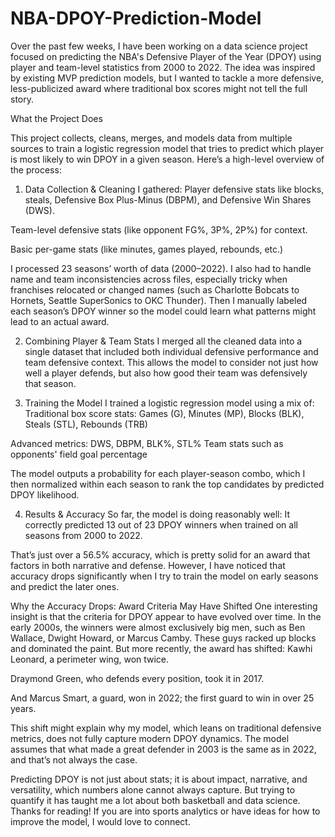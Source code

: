 # NBA-DPOY-Prediction-Model
Over the past few weeks, I have been working on a data science project focused on predicting the NBA's Defensive Player of the Year (DPOY) using player and team-level statistics from 2000 to 2022. The idea was inspired by existing MVP prediction models, but I wanted to tackle a more defensive, less-publicized award where traditional box scores might not tell the full story.

What the Project Does

This project collects, cleans, merges, and models data from multiple sources to train a logistic regression model that tries to predict which player is most likely to win DPOY in a given season.
Here’s a high-level overview of the process:

 1. Data Collection & Cleaning
I gathered:
Player defensive stats like blocks, steals, Defensive Box Plus-Minus (DBPM), and Defensive Win Shares (DWS).


Team-level defensive stats (like opponent FG%, 3P%, 2P%) for context.


Basic per-game stats (like minutes, games played, rebounds, etc.)


I processed 23 seasons’ worth of data (2000–2022). I also had to handle name and team inconsistencies across files, especially tricky when franchises relocated or changed names (such as Charlotte Bobcats to Hornets, Seattle SuperSonics to OKC Thunder).
Then I manually labeled each season’s DPOY winner so the model could learn what patterns might lead to an actual award.

 2. Combining Player & Team Stats
I merged all the cleaned data into a single dataset that included both individual defensive performance and team defensive context. This allows the model to consider not just how well a player defends, but also how good their team was defensively that season.

 4. Training the Model
I trained a logistic regression model using a mix of:
Traditional box score stats: Games (G), Minutes (MP), Blocks (BLK), Steals (STL), Rebounds (TRB)


Advanced metrics: DWS, DBPM, BLK%, STL%
Team stats such as opponents' field goal percentage


The model outputs a probability for each player-season combo, which I then normalized within each season to rank the top candidates by predicted DPOY likelihood.

4. Results & Accuracy
So far, the model is doing reasonably well:
It correctly predicted 13 out of 23 DPOY winners when trained on all seasons from 2000 to 2022.


That’s just over a 56.5% accuracy, which is pretty solid for an award that factors in both narrative and defense.
However, I have noticed that accuracy drops significantly when I try to train the model on early seasons and predict the later ones.

Why the Accuracy Drops: Award Criteria May Have Shifted
One interesting insight is that the criteria for DPOY appear to have evolved over time.
In the early 2000s, the winners were almost exclusively big men, such as Ben Wallace, Dwight Howard, or Marcus Camby. These guys racked up blocks and dominated the paint.
But more recently, the award has shifted:
Kawhi Leonard, a perimeter wing, won twice.


Draymond Green, who defends every position, took it in 2017.


And Marcus Smart, a guard, won in 2022; the first guard to win in over 25 years.


This shift might explain why my model, which leans on traditional defensive metrics, does not fully capture modern DPOY dynamics. The model assumes that what made a great defender in 2003 is the same as in 2022, and that’s not always the case.


Predicting DPOY is not just about stats; it is about impact, narrative, and versatility, which numbers alone cannot always capture. But trying to quantify it has taught me a lot about both basketball and data science.
Thanks for reading! If you are into sports analytics or have ideas for how to improve the model, I would love to connect.
